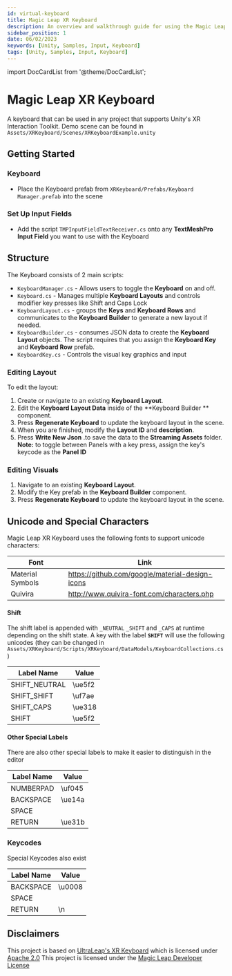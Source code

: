 ```yaml
---
id: virtual-keyboard
title: Magic Leap XR Keyboard
description: An overview and walkthrough guide for using the Magic Leap XR Keyboard.
sidebar_position: 1
date: 06/02/2023
keywords: [Unity, Samples, Input, Keyboard]
tags: [Unity, Samples, Input, Keyboard]
---
```



import DocCardList from '@theme/DocCardList';

# Magic Leap XR Keyboard

A keyboard that can be used in any project that supports Unity's XR Interaction Toolkit. Demo scene can be found in `Assets/XRKeyboard/Scenes/XRKeyboardExample.unity`

## Getting Started

### Keyboard
- Place the Keyboard prefab from `XRKeyboard/Prefabs/Keyboard Manager.prefab` into the scene

### Set Up Input Fields
- Add the script `TMPInputFieldTextReceiver.cs` onto any **TextMeshPro Input Field** you want to use with the Keyboard

## Structure
The Keyboard consists of 2 main scripts:
- `KeyboardManager.cs` -  Allows users to toggle the **Keyboard** on and off.
- `Keyboard.cs` - Manages multiple **Keyboard Layouts** and controls modifier key presses like Shift  and Caps Lock
- `KeyboardLayout.cs`  - groups the **Keys** and **Keyboard Rows** and communicates to the **Keyboard Builder** to generate a new layout if needed.
- `KeyboardBuilder.cs` - consumes JSON data to create the **Keyboard Layout** objects. The script requires that you assign the **Keyboard Key** and **Keyboard Row** prefab. 
- `KeyboardKey.cs` - Controls the visual key graphics and input

### Editing Layout 

To edit the layout:
1. Create or navigate to an existing **Keyboard Layout**.
2. Edit the **Keyboard Layout Data** inside of the **Keyboard Builder ** component. 
3. Press **Regenerate Keyboard** to update the keyboard layout in the scene.
4. When you are finished, modify the **Layout ID** and **description**.
5.  Press **Write New Json** .to save the data to the **Streaming Assets** folder. 
**Note:** to toggle between Panels with a key press, assign the key's keycode as the **Panel ID**

### Editing Visuals
1.  Navigate to an existing **Keyboard Layout**.
2. Modify the Key prefab in the **Keyboard Builder** component. 
3. Press **Regenerate Keyboard** to update the keyboard layout in the scene.

## Unicode and Special Characters
Magic Leap XR Keyboard uses the following fonts to support unicode characters:

| Font | Link |
| --- | --- |
| Material Symbols | https://github.com/google/material-design-icons |
| Quivira  | http://www.quivira-font.com/characters.php |

#### Shift
The shift label is appended with `_NEUTRAL` `_SHIFT`  and `_CAPS` at runtime depending on the shift state. A key with the label **`SHIFT`** will use the following unicodes (they can be changed in `Assets/XRKeyboard/Scripts/XRKeyboard/DataModels/KeyboardCollections.cs`)

| Label Name | Value |
| ---------- | --- |
| SHIFT_NEUTRAL | \ue5f2 |
| SHIFT_SHIFT | \uf7ae |
| SHIFT_CAPS | \ue318 |
| SHIFT | \ue5f2 |

#### Other Special Labels 
There are also other special labels to make it easier to distinguish in the editor

| Label Name | Value |
| --- | --- |
| NUMBERPAD | \uf045 |
| BACKSPACE | \ue14a |
| SPACE |  |
| RETURN | \ue31b |

### Keycodes
Special Keycodes also exist

| Label Name | Value |
| ---------- | --- |
| BACKSPACE | \u0008 |
| SPACE | |
| RETURN | \n |


## Disclaimers

This project is based on [UltraLeap's XR Keyboard](https://github.com/ultraleap/XR-Keyboard) which is licensed under [Apache 2.0](https://github.com/ultraleap/XR-Keyboard/blob/main/LICENSE.txt)
This project is licensed under the [Magic Leap Developer License](https://www.magicleap.com/software-license-agreement-ml2)
